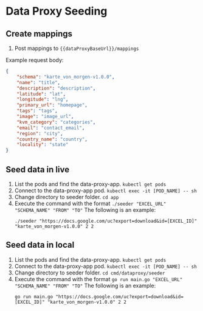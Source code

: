 # Data Proxy Seeding

## Create mappings

1. Post mappings to `{{dataProxyBaseUrl}}/mappings`

Example request body:  
```json
{
    "schema": "karte_von_morgen-v1.0.0",
    "name": "title",
    "description": "description",
    "latitude": "lat",
    "longitude": "lng",
    "primary_url": "homepage",
    "tags": "tags",
    "image": "image_url",
    "kvm_category": "categories",
    "email": "contact_email",
    "region": "city",
    "country_name": "country",
    "locality": "state"
}
```

## Seed data in live
1. List the pods and find the data-proxy-app. `kubectl get pods`
2. Connect to the data-proxy-app pod. `kubectl exec -it [POD_NAME] -- sh`
3. Change directory to seeder folder. `cd app`
4. Execute the command with the format `./seeder "EXCEL_URL" "SCHEMA_NAME" "FROM" "TO"`
   The following is an example:
   ```
   ./seeder "https://docs.google.com/uc?export=download&id=[EXCEL_ID]" "karte_von_morgen-v1.0.0" 2 2
   ```

## Seed data in local
1. List the pods and find the data-proxy-app. `kubectl get pods`
2. Connect to the data-proxy-app pod. `kubectl exec -it [POD_NAME] -- sh`
3. Change directory to seeder folder. `cd cmd/dataproxy/seeder`
4. Execute the command with the format `go run main.go "EXCEL_URL" "SCHEMA_NAME" "FROM" "TO"`
   The following is an example:
   ```
   go run main.go "https://docs.google.com/uc?export=download&id=[EXCEL_ID]" "karte_von_morgen-v1.0.0" 2 2
   ```
